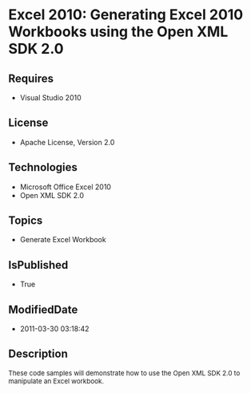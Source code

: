 # Excel 2010: Generating Excel 2010 Workbooks using the Open XML SDK 2.0
## Requires
* Visual Studio 2010
## License
* Apache License, Version 2.0
## Technologies
* Microsoft Office Excel 2010
* Open XML SDK 2.0
## Topics
* Generate Excel Workbook
## IsPublished
* True
## ModifiedDate
* 2011-03-30 03:18:42
## Description

<p><span style="font-size:small">These code samples will demonstrate how to use the Open XML SDK 2.0 to manipulate an Excel workbook.</span></p>
